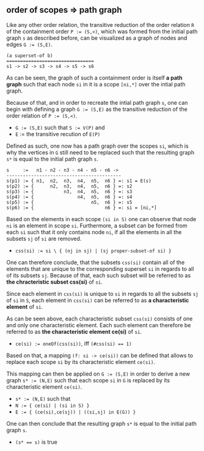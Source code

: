 
<!-- ======================================================================= -->
## order of scopes => path graph

Like any other order relation, the transitive reduction of the order relation
`R` of the containment order `P := (S,<)`, which was formed from the initial
path graph `s` as described before, can be visualized as a graph of nodes and
edges `G := (S,E)`.

```
(a superset-of b)
================================
s1 -> s2 -> s3 -> s4 -> s5 -> s6
```

As can be seen, the graph of such a containment order is itself **a path graph**
such that each node `si` in it is a scope `[ni,*]` over the intial path graph.

Because of that, and in order to recreate the intial path graph `s`, one can
begin with defining a graph `G := (S,E)` as the transitive reduction of the
order relation of `P := (S,<)`.

* `G := (S,E)` such that `S := V(P)` and
* `E` := the transitive recution of `E(P)`

Defined as such, one now has a path graph over the scopes `si`, which is why
the vertices in `G` still need to be replaced such that the resulting graph
`s*` is equal to the initial path graph `s`.

```
s     :=   n1 - n2 - n3 - n4 - n5 - n6 ->
------------------------------------------
s(p1) := { n1,  n2,  n3,  n4,  n5,  n6 } =: s1 = E(s)
s(p2) := {      n2,  n3,  n4,  n5,  n6 } =: s2
s(p3) := {           n3,  n4,  n5,  n6 } =: s3
s(p4) := {                n4,  n5,  n6 } =: s4
s(p5) := {                     n5,  n6 } =: s5
s(p6) := {                          n6 } =: si = [ni,*]
```

Based on the elements in each scope `(si in S)` one can observe that node `ni`
is an element in scope `si`. Furthermore, a subset can be formed from each `si`
such that it only contains node `ni`, if all the elements in all the subsets
`sj` of `si` are removed.

* `css(si) := si \ { (nj in sj) | (sj proper-subset-of si) }`

One can therefore conclude, that the subsets `css(si)` contain all of the
elements that are unique to the corresponding superset `si` in regards to all
of its subsets `sj`. Because of that, each such subset will be referred to
as **the chracteristic subset css(si)** of `si`.

Since each element in `css(si)` is unique to `si` in regards to all the
subsets `sj` of `si` in `S`, each element in `css(si)` can be referred to
as **a characteristic element** of `si`.

As can be seen above, each characteristic subset `css(si)` consists of one
and only one characteristic element. Each such element can therefore be
referred to as **the characteristic element ce(si)** of `si`.

* `ce(si) := oneOf(css(si))`, iff `(#css(si) == 1)`

Based on that, a mapping `(f: si -> ce(si))` can be defined that allows to
replace each scope `si` by its characteristic element `ce(si)`.

This mapping can then be applied on `G := (S,E)` in order to derive a new
graph `s* := (N,E)` such that each scope `si` in `G` is replaced by its
characteristic element `ce(si)`.

* `s* := (N,E)` such that
* `N := { ce(si) | (si in S) }`
* `E := { (ce(si),ce(sj)) | ((si,sj) in E(G)) }`

One can then conclude that the resulting graph `s*`
is equal to the initial path graph `s`.

* `(s* == s)` is true
